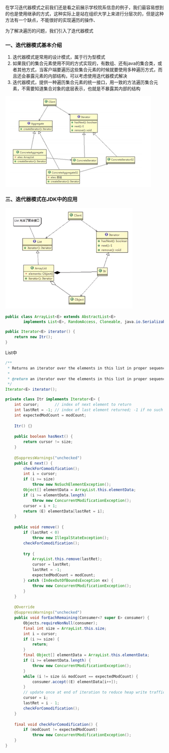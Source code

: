 在学习迭代器模式之前我们还是看之前展示学校院系信息的例子，我们最容易想到的也是使用继承的方式，这种实际上是站在组织大学上来进行分层次的，但是这种方法有一个缺点，不能很好的实现遍历的操作、

为了解决遍历的问题，我们引入了迭代器模式

### 一、迭代器模式基本介绍

1. 迭代器模式是常用的设计模式，属于行为型模式
2. 如果我们的集合元素使用不同的方式实现的，有数组、还有java的集合类，或者其他方式，当客户端要遍历这些集合元素的时候就要使用多种遍历方式，而且还会暴露元素的内部结构，可以考虑使用迭代器模式解决
3. 迭代器模式，提供一种遍历集合元素的统一接口，用一致的方法遍历集合元素，不需要知道集合对象的底层表示，也就是不暴露其内部的结构

![image-20200901113828323](.\images\image-20200901113828323.png)

### 三、迭代器模式在JDK中的应用

![image-20200905181306912](images\image-20200905181306912.png)

```java
public class ArrayList<E> extends AbstractList<E>
        implements List<E>, RandomAccess, Cloneable, java.io.Serializable
```

```java
public Iterator<E> iterator() {
    return new Itr();
}
```

List中

```java
/**
 * Returns an iterator over the elements in this list in proper sequence.
 *
 * @return an iterator over the elements in this list in proper sequence
 */
Iterator<E> iterator();
```

```java
private class Itr implements Iterator<E> {
    int cursor;       // index of next element to return
    int lastRet = -1; // index of last element returned; -1 if no such
    int expectedModCount = modCount;

    Itr() {}

    public boolean hasNext() {
        return cursor != size;
    }

    @SuppressWarnings("unchecked")
    public E next() {
        checkForComodification();
        int i = cursor;
        if (i >= size)
            throw new NoSuchElementException();
        Object[] elementData = ArrayList.this.elementData;
        if (i >= elementData.length)
            throw new ConcurrentModificationException();
        cursor = i + 1;
        return (E) elementData[lastRet = i];
    }

    public void remove() {
        if (lastRet < 0)
            throw new IllegalStateException();
        checkForComodification();

        try {
            ArrayList.this.remove(lastRet);
            cursor = lastRet;
            lastRet = -1;
            expectedModCount = modCount;
        } catch (IndexOutOfBoundsException ex) {
            throw new ConcurrentModificationException();
        }
    }

    @Override
    @SuppressWarnings("unchecked")
    public void forEachRemaining(Consumer<? super E> consumer) {
        Objects.requireNonNull(consumer);
        final int size = ArrayList.this.size;
        int i = cursor;
        if (i >= size) {
            return;
        }
        final Object[] elementData = ArrayList.this.elementData;
        if (i >= elementData.length) {
            throw new ConcurrentModificationException();
        }
        while (i != size && modCount == expectedModCount) {
            consumer.accept((E) elementData[i++]);
        }
        // update once at end of iteration to reduce heap write traffic
        cursor = i;
        lastRet = i - 1;
        checkForComodification();
    }

    final void checkForComodification() {
        if (modCount != expectedModCount)
            throw new ConcurrentModificationException();
    }
}
```